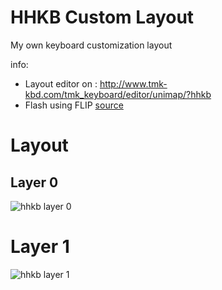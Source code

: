 # HHKB Custom Layout
My own keyboard customization layout  

info: 
- Layout editor on : http://www.tmk-kbd.com/tmk_keyboard/editor/unimap/?hhkb
- Flash using FLIP [source](https://www.softpedia.com/get/Programming/Other-Programming-Files/Atmel-Flip.shtml)

# Layout
## Layer 0
![hhkb layer 0](./hhkblayer0)

# Layer 1
![hhkb layer 1](./hhkblayer1)
